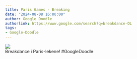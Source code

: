 ```yaml
---
title: Paris Games - Breaking
date: "2024-08-08 16:00:00"
author: Google Doodle
authorlink: https://www.google.com/search?q=breakdance-OL
tags:
- Google-Doodle
---
```

<img src="https://www.google.com/logos/doodles/2024/paris-games-breaking-6753651837110566-law.gif" referrerpolicy="no-referrer"><br>Breakdance i Paris-lekene! #GoogleDoodle
